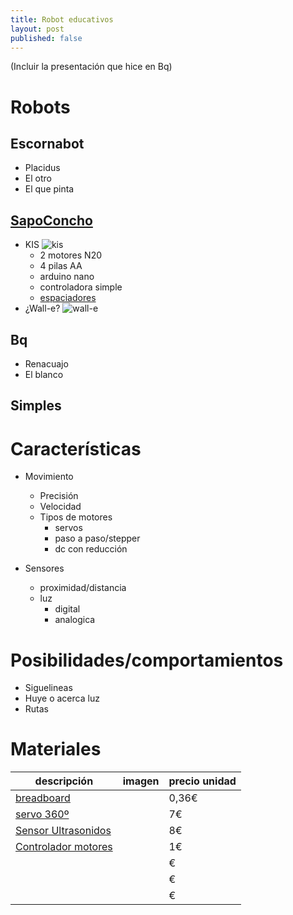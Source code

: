 ```yaml
---
title: Robot educativos
layout: post
published: false
---
```


(Incluir la presentación que hice en Bq)

# Robots

## Escornabot
* Placidus
* El otro
* El que pinta

## [SapoConcho](http://bricolabs.cc/wiki/index.php?title=Sapoconcho)
* KIS
![kis](http://bricolabs.cc/wiki/images/thumb/4/4d/Prototipo_3.jpg/150px-Prototipo_3.jpg)
	* 2 motores N20
	* 4 pilas AA
	* arduino nano
	* controladora simple
	* [espaciadores](http://www.thingiverse.com/thing:710249/#files)
* ¿Wall-e?
![wall-e](http://bricolabs.cc/wiki/images/thumb/e/e3/Sapoconcho_walle.jpg/150px-Sapoconcho_walle.jpg)

## Bq
* Renacuajo
* El blanco

## Simples 



# Características

* Movimiento
	* Precisión
	* Velocidad
	* Tipos de motores
		* servos
		* paso a paso/stepper
		* dc con reducción

* Sensores
	* proximidad/distancia
	* luz
		* digital
		* analogica 

# Posibilidades/comportamientos
* Siguelineas
* Huye o acerca luz
* Rutas


# Materiales

|descripción|imagen|precio unidad|
|----|----|----|
|[breadboard](http://es.aliexpress.com/store/product/Free-Shipping-wholesale-10pcs-lot-SYB-170-Mini-Solderless-Prototype-Experiment-Test-Breadboard-170-Tie-points/1095279_32327180708.html?spm=2114.04020208.3.12.T1NYH3&ws_ab_test=searchweb201556_6_21_79_78_77_92_91_22_80,searchweb201644_5,searchweb201560_9)||0,36€|
|[servo 360º](http://es.aliexpress.com/store/product/360-degree-continuous-rotation-servos-smart-car-robot-DC-gear-motor/814246_646705114.html?spm=2114.04020208.3.101.kSnbxY&ws_ab_test=searchweb201556_6_21_79_78_77_92_91_22_80,searchweb201644_5,searchweb201560_9)||7€|
|[Sensor Ultrasonidos](http://es.aliexpress.com/store/product/10PC-HC-SR04-Free-shiping-to-world-Ultrasonic-Wave-Detector-Ranging-Module-HC-SR04-HC-SR04/110055_557647211.html?spm=2114.04020208.3.2.K2CJwz&ws_ab_test=searchweb201556_6_21_79_78_77_92_91_22_80,searchweb201644_5,searchweb201560_9)||8€|
|[Controlador motores](http://es.aliexpress.com/store/product/Free-shipping-10pcs-two-motor-drive-H-bridge-the-L9110-motor-drive-module-stepper-motor/1171090_2035945067.html?spm=2114.04020208.3.12.B1nJBc&ws_ab_test=searchweb201556_6_21_79_78_77_92_91_22_80,searchweb201644_5,searchweb201560_9)|| 1€|
|[]()|| €|
|[]()|| €|
|[]()|| €|
